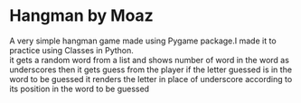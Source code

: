 # Hangman by Moaz

A very simple hangman game made using Pygame package.I made it to practice using Classes in Python.                                 
 it gets a random word from a list  and shows number of word in the word as underscores then it gets  guess from the player if the letter guessed  is in the word to be guessed it renders the letter in place of underscore according to its position in the word to be guessed 

